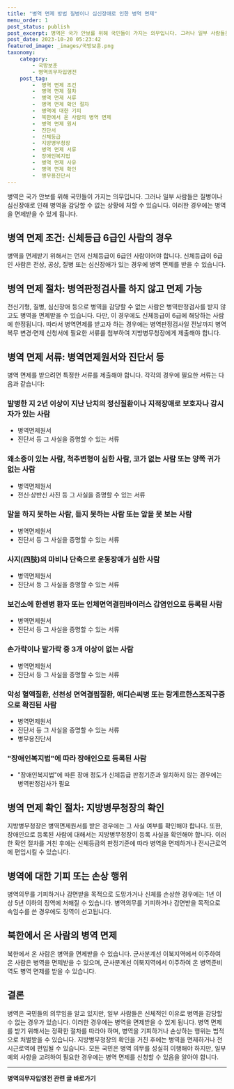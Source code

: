 ```yaml
---
title: "병역 면제 방법 질병이나 심신장애로 인한 병역 면제"
menu_order: 1
post_status: publish
post_excerpt: 병역은 국가 안보를 위해 국민들이 가지는 의무입니다. 그러나 일부 사람들은 질병이나 심신장애로 인해 병역을 감당할 수 없는 상황에 처할 수 있습니다. 이러한 경우에는 병역을 면제받을 수 있게 됩니다.
post_date: 2023-10-20 05:23:42
featured_image: _images/국방보훈.png
taxonomy:
    category:
        - 국방보훈
        - 병역의무자입영전
    post_tag:
        -  병역 면제 조건
        -  병역 면제 절차
        -  병역 면제 서류
        -  병역 면제 확인 절차
        -  병역에 대한 기피
        -  북한에서 온 사람의 병역 면제
        -  병역 면제 원서
        -  진단서
        -  신체등급
        -  지방병무청장
        -  병역 면제 서류
        -  장애인복지법
        -  병역 면제 사유
        -  병역 면제 확인
        -  병무용진단서
---
```



병역은 국가 안보를 위해 국민들이 가지는 의무입니다. 그러나 일부 사람들은 질병이나 심신장애로 인해 병역을 감당할 수 없는 상황에 처할 수 있습니다. 이러한 경우에는 병역을 면제받을 수 있게 됩니다.

## 병역 면제 조건: 신체등급 6급인 사람의 경우

병역을 면제받기 위해서는 먼저 신체등급이 6급인 사람이어야 합니다. 신체등급이 6급인 사람은 전상, 공상, 질병 또는 심신장애가 있는 경우에 병역 면제를 받을 수 있습니다.

## 병역 면제 절차: 병역판정검사를 하지 않고 면제 가능

전신기형, 질병, 심신장애 등으로 병역을 감당할 수 없는 사람은 병역판정검사를 받지 않고도 병역을 면제받을 수 있습니다. 다만, 이 경우에도 신체등급이 6급에 해당하는 사람에 한정됩니다. 따라서 병역면제를 받고자 하는 경우에는 병역판정검사일 전날까지 병역복무 변경·면제 신청서에 필요한 서류를 첨부하여 지방병무청장에게 제출해야 합니다.

## 병역 면제 서류: 병역면제원서와 진단서 등

병역 면제를 받으려면 특정한 서류를 제출해야 합니다. 각각의 경우에 필요한 서류는 다음과 같습니다:

### 발병한 지 2년 이상이 지난 난치의 정신질환이나 지적장애로 보호자나 감시자가 있는 사람
- 병역면제원서
- 진단서 등 그 사실을 증명할 수 있는 서류

### 왜소증이 있는 사람, 척추변형이 심한 사람, 코가 없는 사람 또는 양쪽 귀가 없는 사람
- 병역면제원서
- 전신·상반신 사진 등 그 사실을 증명할 수 있는 서류

### 말을 하지 못하는 사람, 듣지 못하는 사람 또는 앞을 못 보는 사람
- 병역면제원서
- 진단서 등 그 사실을 증명할 수 있는 서류

### 사지(四肢)의 마비나 단축으로 운동장애가 심한 사람
- 병역면제원서
- 진단서 등 그 사실을 증명할 수 있는 서류

### 보건소에 한센병 환자 또는 인체면역결핍바이러스 감염인으로 등록된 사람
- 병역면제원서
- 진단서 등 그 사실을 증명할 수 있는 서류

### 손가락이나 발가락 중 3개 이상이 없는 사람
- 병역면제원서
- 진단서 등 그 사실을 증명할 수 있는 서류

### 악성 혈액질환, 선천성 면역결핍질환, 애디슨씨병 또는 랑게르한스조직구증으로 확진된 사람
- 병역면제원서
- 진단서 등 그 사실을 증명할 수 있는 서류
- 병무용진단서

### "장애인복지법"에 따라 장애인으로 등록된 사람
- "장애인복지법"에 따른 장애 정도가 신체등급 판정기준과 일치하지 않는 경우에는 병역판정검사가 필요

## 병역 면제 확인 절차: 지방병무청장의 확인

지방병무청장은 병역면제원서를 받은 경우에는 그 사실 여부를 확인해야 합니다. 또한, 장애인으로 등록된 사람에 대해서는 지방병무청장이 등록 사실을 확인해야 합니다. 이러한 확인 절차를 거친 후에는 신체등급의 판정기준에 따라 병역을 면제하거나 전시근로역에 편입시킬 수 있습니다.

## 병역에 대한 기피 또는 손상 행위

병역의무를 기피하거나 감면받을 목적으로 도망가거나 신체를 손상한 경우에는 1년 이상 5년 이하의 징역에 처해질 수 있습니다. 병역의무를 기피하거나 감면받을 목적으로 속임수를 쓴 경우에도 징역이 선고됩니다.

## 북한에서 온 사람의 병역 면제

북한에서 온 사람은 병역을 면제받을 수 있습니다. 군사분계선 이북지역에서 이주하여 온 사람은 병역을 면제받을 수 있으며, 군사분계선 이북지역에서 이주하여 온 병역준비역도 병역 면제를 받을 수 있습니다.

## 결론

병역은 국민들의 의무임을 알고 있지만, 일부 사람들은 신체적인 이유로 병역을 감당할 수 없는 경우가 있습니다. 이러한 경우에는 병역을 면제받을 수 있게 됩니다. 병역 면제를 받기 위해서는 정확한 절차를 따라야 하며, 병역을 기피하거나 손상하는 행위는 법적으로 처벌받을 수 있습니다. 지방병무청장의 확인을 거친 후에는 병역을 면제하거나 전시근로역에 편입될 수 있습니다. 모든 국민은 병역 의무를 성실히 이행해야 하지만, 일부 예외 사항을 고려하여 필요한 경우에는 병역 면제를 신청할 수 있음을 알아야 합니다.
<!-- wp:separator -->
<hr class="wp-block-separator has-alpha-channel-opacity"/>
<!-- /wp:separator -->

<!-- wp:group {"backgroundColor":"base","layout":{"type":"constrained"}} -->
<div class="wp-block-group has-base-background-color has-background"><!-- wp:paragraph {"align":"center","fontSize":"medium"} -->
<p class="has-text-align-center has-large-font-size"><strong>병역의무자입영전 관련 글 바로가기</strong></p>
<!-- /wp:paragraph -->


<!-- wp:latest-posts
{"categories":[{"id":9092,"count":19,"description":"","link":"https://uknowlaw.com/category/%eb%b3%91%ec%97%ad%ec%9d%98%eb%ac%b4%ec%9e%90%ec%9e%85%ec%98%81%ec%a0%84/","name":"병역의무자입영전","slug":"병역의무자입영전","taxonomy":"category","parent":0,"meta":[],"_links":{"self":[{"href":"https://uknowlaw.com/wp-json/wp/v2/categories/9092"}],"collection":[{"href":"https://uknowlaw.com/wp-json/wp/v2/categories"}],"about":[{"href":"https://uknowlaw.com/wp-json/wp/v2/taxonomies/category"}],"wp:post_type":[{"href":"https://uknowlaw.com/wp-json/wp/v2/posts?categories=9092"}],"curies":[{"name":"wp","href":"https://api.w.org/{rel}","templated":true}]}}],"postsToShow":100,"excerptLength":28,"postLayout":"grid","columns":2,"featuredImageAlign":"left","featuredImageSizeSlug":"large","fontSize":"small"} /--></div>
<!-- /wp:group -->